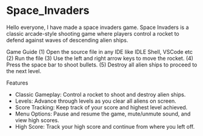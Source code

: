 # Space_Invaders
Hello everyone, I have made a space invaders game. Space Invaders is a classic arcade-style shooting game where players control a rocket to defend against waves of descending alien ships.

Game Guide
(1) Open the source file in any IDE like IDLE Shell, VSCode etc
(2) Run the file
(3) Use the left and right arrow keys to move the rocket.
(4) Press the space bar to shoot bullets.
(5) Destroy all alien ships to proceed to the next level.

Features
- Classic Gameplay: Control a rocket to shoot and destroy alien ships.
- Levels: Advance through levels as you clear all aliens on screen.
- Score Tracking: Keep track of your score and highest level achieved.
- Menu Options: Pause and resume the game, mute/unmute sound, and view high scores.
- High Score: Track your high score and continue from where you left off.
